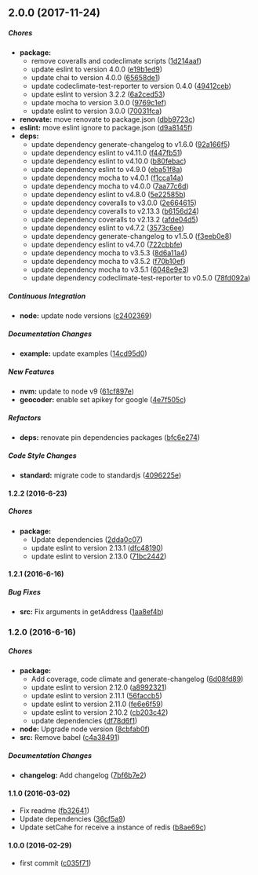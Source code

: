 ## 2.0.0 (2017-11-24)

##### Chores

* **package:**
  * remove coveralls and codeclimate scripts ([1d214aaf](https://github.com/lgaticaq/simple-reverse-geocoder/commit/1d214aaf936c7c64d1fc436029736287ad94271b))
  * update eslint to version 4.0.0 ([e19b1ed9](https://github.com/lgaticaq/simple-reverse-geocoder/commit/e19b1ed97182e3e93c45ada601dc51ce7815056f))
  * update chai to version 4.0.0 ([65658de1](https://github.com/lgaticaq/simple-reverse-geocoder/commit/65658de1145ad797c19e65b8657f3aefbdcdbd6e))
  * update codeclimate-test-reporter to version 0.4.0 ([49412ceb](https://github.com/lgaticaq/simple-reverse-geocoder/commit/49412ceb1edaafd18aabba1a8786bef0dff92760))
  * update eslint to version 3.2.2 ([6a2ced53](https://github.com/lgaticaq/simple-reverse-geocoder/commit/6a2ced53cba4c25b5eba4d0c9c97bf76f064213e))
  * update mocha to version 3.0.0 ([9769c1ef](https://github.com/lgaticaq/simple-reverse-geocoder/commit/9769c1efbe3f583733b2274e8fa7a207a2bda25b))
  * update eslint to version 3.0.0 ([70031fca](https://github.com/lgaticaq/simple-reverse-geocoder/commit/70031fcaefd86b005aa332873f4cdbabd1e61bde))
* **renovate:** move renovate to package.json ([dbb9723c](https://github.com/lgaticaq/simple-reverse-geocoder/commit/dbb9723c47560546fc8f16a98baf81cfb63f7257))
* **eslint:** move eslint ignore to package.json ([d9a8145f](https://github.com/lgaticaq/simple-reverse-geocoder/commit/d9a8145fa3c884bfbb6bd4ed219ad4f591f4eacc))
* **deps:**
  * update dependency generate-changelog to v1.6.0 ([92a166f5](https://github.com/lgaticaq/simple-reverse-geocoder/commit/92a166f5f5cc15cbf80ca1ceed2eb8cbcd834830))
  * update dependency eslint to v4.11.0 ([f447fb51](https://github.com/lgaticaq/simple-reverse-geocoder/commit/f447fb511887e022703e0150236f85792581c6ab))
  * update dependency eslint to v4.10.0 ([b80febac](https://github.com/lgaticaq/simple-reverse-geocoder/commit/b80febacc21f4dcc2c43052a01773ccb5034efb9))
  * update dependency eslint to v4.9.0 ([eba51f8a](https://github.com/lgaticaq/simple-reverse-geocoder/commit/eba51f8ac5b26209228e932de3349952a84e120e))
  * update dependency mocha to v4.0.1 ([f1cca14a](https://github.com/lgaticaq/simple-reverse-geocoder/commit/f1cca14a83240f6c5d5644db87f03b775ee62079))
  * update dependency mocha to v4.0.0 ([7aa77c6d](https://github.com/lgaticaq/simple-reverse-geocoder/commit/7aa77c6ddf186356ab8042b2790e93d8b337b095))
  * update dependency eslint to v4.8.0 ([5e22585b](https://github.com/lgaticaq/simple-reverse-geocoder/commit/5e22585b2b8968c3e258ed044d987c2495176b09))
  * update dependency coveralls to v3.0.0 ([2e664615](https://github.com/lgaticaq/simple-reverse-geocoder/commit/2e664615b6acced24d0a67f3f7d3281da35f93e5))
  * update dependency coveralls to v2.13.3 ([b6156d24](https://github.com/lgaticaq/simple-reverse-geocoder/commit/b6156d244258b64607dd99aa564ee85d54489579))
  * update dependency coveralls to v2.13.2 ([afde04d5](https://github.com/lgaticaq/simple-reverse-geocoder/commit/afde04d54b1ba764587ca2a905933c5541d6d4a9))
  * update dependency eslint to v4.7.2 ([3573c6ee](https://github.com/lgaticaq/simple-reverse-geocoder/commit/3573c6ee3d44cedf76bcf1e7d89fc832566eecf2))
  * update dependency generate-changelog to v1.5.0 ([f3eeb0e8](https://github.com/lgaticaq/simple-reverse-geocoder/commit/f3eeb0e8df88c670686b9a82e2715b4f6f34e919))
  * update dependency eslint to v4.7.0 ([722cbbfe](https://github.com/lgaticaq/simple-reverse-geocoder/commit/722cbbfecc8ff58b6f8b96f575b8a1bfa6fca93d))
  * update dependency mocha to v3.5.3 ([8d6a11a4](https://github.com/lgaticaq/simple-reverse-geocoder/commit/8d6a11a460b41df95d63d8aad815f213ff559abd))
  * update dependency mocha to v3.5.2 ([f70b10ef](https://github.com/lgaticaq/simple-reverse-geocoder/commit/f70b10ef2e9e8d34e31aa9e3fff7edd486664c63))
  * update dependency mocha to v3.5.1 ([6048e9e3](https://github.com/lgaticaq/simple-reverse-geocoder/commit/6048e9e39117afcb7f02fcbe3c22da62d1fa52c9))
  * update dependency codeclimate-test-reporter to v0.5.0 ([78fd092a](https://github.com/lgaticaq/simple-reverse-geocoder/commit/78fd092a65b0eda7ec76888f94178b05e41326cb))

##### Continuous Integration

* **node:** update node versions ([c2402369](https://github.com/lgaticaq/simple-reverse-geocoder/commit/c240236951e93e87984602947135766627555ecb))

##### Documentation Changes

* **example:** update examples ([14cd95d0](https://github.com/lgaticaq/simple-reverse-geocoder/commit/14cd95d0a85eef4eb8822f039a956aacdee48938))

##### New Features

* **nvm:** update to node v9 ([61cf897e](https://github.com/lgaticaq/simple-reverse-geocoder/commit/61cf897e36fb1f9613e7e4fdd0b87dd1e05a4bbc))
* **geocoder:** enable set apikey for google ([4e7f505c](https://github.com/lgaticaq/simple-reverse-geocoder/commit/4e7f505ca689207f73f56f64e56716895a22171c))

##### Refactors

* **deps:** renovate pin dependencies packages ([bfc6e274](https://github.com/lgaticaq/simple-reverse-geocoder/commit/bfc6e274968536bfde1af67db5db17608d928b91))

##### Code Style Changes

* **standard:** migrate code to standardjs ([4096225e](https://github.com/lgaticaq/simple-reverse-geocoder/commit/4096225e0a9b812d90e553e11605f36e4cf2bc52))

#### 1.2.2 (2016-6-23)

##### Chores

* **package:**
  * Update dependencies ([2dda0c07](https://github.com/lgaticaq/simple-reverse-geocoder/commit/2dda0c07550cdc66c10d7932bcb86e5738914558))
  * update eslint to version 2.13.1 ([dfc48190](https://github.com/lgaticaq/simple-reverse-geocoder/commit/dfc48190ace18737b8be5f5cefce8c450ef737e9))
  * update eslint to version 2.13.0 ([71bc2442](https://github.com/lgaticaq/simple-reverse-geocoder/commit/71bc24420781e3604e0cd54c9e968fb1a56fdd5c))

#### 1.2.1 (2016-6-16)

##### Bug Fixes

* **src:** Fix arguments in getAddress ([1aa8ef4b](https://github.com/lgaticaq/simple-reverse-geocoder/commit/1aa8ef4bb4c5550c968c1e8495cc04958430d09c))

### 1.2.0 (2016-6-16)

##### Chores

* **package:**
  * Add coverage, code climate and generate-changelog ([6d08fd89](https://github.com/lgaticaq/simple-reverse-geocoder/commit/6d08fd89bfc24465b931b11e3ca60905a3e46bea))
  * update eslint to version 2.12.0 ([a8992321](https://github.com/lgaticaq/simple-reverse-geocoder/commit/a89923213342f0e71b70a30449abafa317687f29))
  * update eslint to version 2.11.1 ([56faccb5](https://github.com/lgaticaq/simple-reverse-geocoder/commit/56faccb53799496f1944334178e86613bbe04c81))
  * update eslint to version 2.11.0 ([fe6e6f59](https://github.com/lgaticaq/simple-reverse-geocoder/commit/fe6e6f597cb3d4060b2046b0d3af7dc3fa965a43))
  * update eslint to version 2.10.2 ([cb203c42](https://github.com/lgaticaq/simple-reverse-geocoder/commit/cb203c421356d046048cc6811b9d44f51f288d6d))
  * update dependencies ([df78d6f1](https://github.com/lgaticaq/simple-reverse-geocoder/commit/df78d6f17199aeea28505b97f7af59618120a8eb))
* **node:** Upgrade node version ([8cbfab0f](https://github.com/lgaticaq/simple-reverse-geocoder/commit/8cbfab0fe793f4c7d0f70c6ae41b6a2e78689da1))
* **src:** Remove babel ([c4a38491](https://github.com/lgaticaq/simple-reverse-geocoder/commit/c4a38491336f490cec5c3ed91bb6ac87bd630300))

##### Documentation Changes

* **changelog:** Add changelog ([7bf6b7e2](https://github.com/lgaticaq/simple-reverse-geocoder/commit/7bf6b7e2ee7a107950a05c033b9450c7cdcac4e9))

#### 1.1.0 (2016-03-02)

* Fix readme ([fb32641](https://github.com/lgaticaq/simple-reverse-geocoder/commit/fb32641))
* Update dependencies ([36cf5a9](https://github.com/lgaticaq/simple-reverse-geocoder/commit/36cf5a9))
* Update setCahe for receive a instance of redis ([b8ae69c](https://github.com/lgaticaq/simple-reverse-geocoder/commit/b8ae69c))

#### 1.0.0 (2016-02-29)

* first commit ([c035f71](https://github.com/lgaticaq/simple-reverse-geocoder/commit/c035f71))
